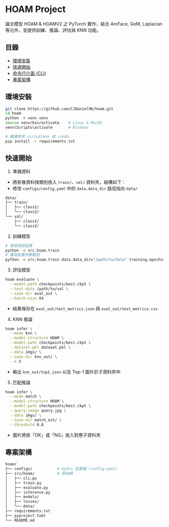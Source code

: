 # HOAM Project
 
論文模型 HOAM & HOAMV2 之 PyTorch 實作，結合 ArcFace, GeM, Laplacian 等元件，並提供訓練、推論、評估與 KNN 功能。
 
## 目錄
- [環境安裝](#環境安裝)
- [快速開始](#快速開始)
- [命令行介面 (CLI)](#命令行介面-cli)
- [專案架構](#專案架構)
 
## 環境安裝
```bash
git clone https://github.com/CJDaniel96/hoam.git
cd hoam
python -m venv venv
source venv/bin/activate    # Linux & MacOS 
venv\Scripts\activate       # Windows

# 建議使用 virtualenv 或 conda
pip install -r requirements.txt
```

## 快速開始

1. 準備資料
- 將影像資料按類別放入 `train/`、`val/` 資料夾，結構如下：
- 修改 `configs/config.yaml` 中的 `data.data_dir` 路徑指向 `data/`
```bash
data/
├── train/
│   ├── class1/
│   └── class2/
└── val/
    ├── class1/
    └── class2/
```

2. 訓練模型
```bash
# 使用預設配置
python -m src.hoam.train
# 覆寫配置參數範例
python -m src.hoam.train data.data_dir="/path/to/data" training.epochs=50 training.lr=5e-4
```

3. 評估模型
```bash
hoam evaluate \
  --model-path checkpoints/best.ckpt \
  --test-data /path/to/val \
  --save-dir eval_out \
  --batch-size 64
```

- 結果保存在 `eval_out/test_metrics.json` 與 `eval_out/test_metrics.csv`

4. KNN 推論
```bash
hoam infer \
  --mode knn \
  --model-structure HOAM \
  --model-path checkpoints/best.ckpt \
  --dataset-pkl dataset.pkl \
  --data imgs/ \
  --save-dir knn_out/ \
  --k 5
```

- 輸出 `knn_out/top1.json` 以及 Top-1 圖片於子資料夾中

5. 匹配推論
```bash
hoam infer \
  --mode match \
  --model-structure HOAM \
  --model-path checkpoints/best.ckpt \
  --query-image query.jpg \
  --data imgs/ \
  --save-dir match_out/ \
  --threshold 0.8
```

- 圖片將依「OK」或「NG」放入對應子資料夾

## 專案架構
```bash
hoam/
├── configs/           # Hydra 配置檔 (config.yaml)
├── src/hoam/          # 原始碼
│   ├── cli.py
│   ├── train.py
│   ├── evaluate.py
│   ├── inference.py
│   ├── models/
│   ├── losses/
│   └── data/
├── requirements.txt
├── pyproject.toml
└── README.md
```